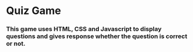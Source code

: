 # Quiz Game
### This game uses HTML, CSS and Javascript to display questions and gives response whether the question is correct or not.
